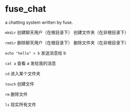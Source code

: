 # fuse_chat

a chatting system written by fuse.

`mkdir` 创建聊天用户（在根目录下） 创建文件夹（在非根目录下）

`rmdir` 删除聊天用户（在根目录下） 删除文件夹（在非根目录下）

`echo "hello" > b` 发送消息给 b

`cat a` 查看 a 发给我的消息

`cd` 进入某个文件夹

`touch` 创建文件

`rm` 删除文件

`ls` 现实所有文件